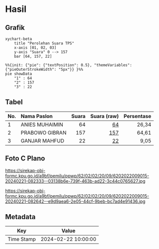 # Hasil

## Grafik

```mermaid
xychart-beta
    title "Perolehan Suara TPS"
    x-axis [01, 02, 03]
    y-axis "Suara" 0 --> 157
    bar [64, 157, 22]
```

```mermaid
%%{init: {"pie": {"textPosition": 0.5}, "themeVariables": {"pieOuterStrokeWidth": "5px"}} }%%
pie showData
    "1" : 64
    "2" : 157
    "3" : 22
```

## Tabel

| No. | Nama Paslon    | Suara | Suara (raw) | Persentase |
|:--- |:-------------- | -----:| -----------:| ----------:|
| 1   | ANIES MUHAIMIN | 64    | [64][p-1]   | 26,34      |
| 2   | PRABOWO GIBRAN | 157   | [157][p-2]  | 64,61      |
| 3   | GANJAR MAHFUD  | 22    | [22][p-3]   | 9,05       |


[p-1]: https://github.com/gigit-pemilu/pemilu-2024-62-kalimantan-tengah/blob/main/pilpres/hitung-suara/sub/62-kalimantan-tengah/sub/02-kotawaringin-timur/sub/02-cempaga/sub/2009-cempaka-mulia-barat/sub/015-tps/sub/paslon-1.txt
[p-2]: https://github.com/gigit-pemilu/pemilu-2024-62-kalimantan-tengah/blob/main/pilpres/hitung-suara/sub/62-kalimantan-tengah/sub/02-kotawaringin-timur/sub/02-cempaga/sub/2009-cempaka-mulia-barat/sub/015-tps/sub/paslon-2.txt
[p-3]: https://github.com/gigit-pemilu/pemilu-2024-62-kalimantan-tengah/blob/main/pilpres/hitung-suara/sub/62-kalimantan-tengah/sub/02-kotawaringin-timur/sub/02-cempaga/sub/2009-cempaka-mulia-barat/sub/015-tps/sub/paslon-3.txt

## Foto C Plano

https://sirekap-obj-formc.kpu.go.id/a9bf/pemilu/ppwp/62/02/02/20/09/6202022009015-20240221-082333--03138b6e-739f-463b-ad22-3c44c0765627.jpg

https://sirekap-obj-formc.kpu.go.id/a9bf/pemilu/ppwp/62/02/02/20/09/6202022009015-20240221-082642--e9d9aea6-2e05-44cf-9beb-bc7ad4e91436.jpg


## Metadata

| Key        | Value               |
| ---------- | ------------------- |
| Time Stamp | 2024-02-22 10:00:00 |



